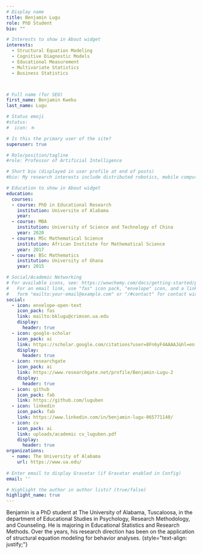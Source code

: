 ```yaml
---
# Display name
title: Benjamin Lugu
role: PhD Student
bio: ""

# Interests to show in About widget
interests:
  - Structural Equation Modeling
  - Cognitive Diagnostic Models
  - Educational Measurement
  - Multivariate Statistics
  - Business Statistics



# Full name (for SEO)
first_name: Benjamin Kweku
last_name: Lugu

# Status emoji
#status:
#  icon: ☕️

# Is this the primary user of the site?
superuser: true

# Role/position/tagline
#role: Professor of Artificial Intelligence

# Short bio (displayed in user profile at end of posts)
#bio: My research interests include distributed robotics, mobile computing and programmable matter.

# Education to show in About widget
education:
  courses:   
  - course: PhD in Educational Research
    institution: Universite of Alabama
    year:
  - course: MBA
    institution: University of Science and Technology of China
    year: 2020
  - course: MSc Mathematical Science
    institution: African Institute for Mathematical Science
    year: 2017
  - course: BSc Mathematics
    institution: University of Ghana
    year: 2015

# Social/Academic Networking
# For available icons, see: https://wowchemy.com/docs/getting-started/page-builder/#icons
#   For an email link, use "fas" icon pack, "envelope" icon, and a link in the
#   form "mailto:your-email@example.com" or "/#contact" for contact widget.
social:
  - icon: envelope-open-text
    icon_pack: fas
    link: mailto:bklugu@crimson.ua.edu
    display:
      header: true
  - icon: google-scholar
    icon_pack: ai
    link: https://scholar.google.com/citations?user=8Fn6yF4AAAAJ&hl=en
    display:
      header: true
  - icon: researchgate
    icon_pack: ai
    link: https://www.researchgate.net/profile/Benjamin-Lugu-2
    display:
      header: true
  - icon: github
    icon_pack: fab
    link: https://github.com/luguben
  - icon: linkedin
    icon_pack: fab
    link: https://www.linkedin.com/in/benjamin-lugu-065771140/
  - icon: cv
    icon_pack: ai
    link: uploads/academic cv_luguben.pdf
    display:
      header: true
organizations:
  - name: The University of Alabama
    url: https://www.ua.edu/
  
# Enter email to display Gravatar (if Gravatar enabled in Config)
email: ''

# Highlight the author in author lists? (true/false)
highlight_name: true
---
```


Benjamin is a PhD student at The University of Alabama, Tuscaloosa, in the department of Educational Studies in Psychology, Research Methodology, and Counseling. He is majoring in Educational Statistics and Research Methods. Over the years,  his research direction has been on the application of structural equation modeling for behavior analyses.
{style="text-align: justify;"}
